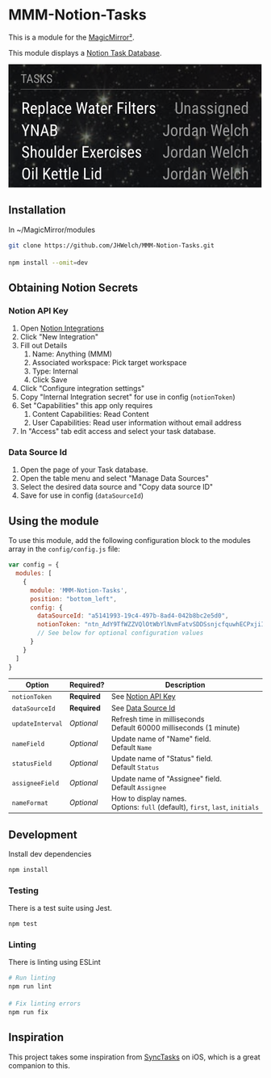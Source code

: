 # MMM-Notion-Tasks

This is a module for the [MagicMirror²](https://github.com/MichMich/MagicMirror/).

This module displays a [Notion Task Database](https://www.notion.com/help/sprints#create-a-task-database).

![Screenshot](screenshot.png)

## Installation

In ~/MagicMirror/modules

```sh
git clone https://github.com/JHWelch/MMM-Notion-Tasks.git

npm install --omit=dev
```

## Obtaining Notion Secrets

### Notion API Key

1. Open [Notion Integrations](https://www.notion.so/profile/integrations)
2. Click "New Integration"
3. Fill out Details
   1. Name: Anything (MMM)
   2. Associated workspace: Pick target workspace
   3. Type: Internal
   4. Click Save
4. Click "Configure integration settings"
5. Copy "Internal Integration secret" for use in config (`notionToken`)
6. Set "Capabilities" this app only requires
   1. Content Capabilities: Read Content
   2. User Capabilities: Read user information without email address
7. In "Access" tab edit access and select your task database.

### Data Source Id

1. Open the page of your Task database.
2. Open the table menu and select "Manage Data Sources"
3. Select the desired data source and "Copy data source ID"
4. Save for use in config (`dataSourceId`)

## Using the module

To use this module, add the following configuration block to the modules array in the `config/config.js` file:

```js
var config = {
  modules: [
    {
      module: 'MMM-Notion-Tasks',
      position: "bottom_left",
      config: {
        dataSourceId: "a5141993-19c4-497b-8ad4-042b8bc2e5d0",
        notionToken: "ntn_AdY9TfWZZVQlOtWbYlNvmFatvSDDSsnjcfquwhECPxjiIv",
        // See below for optional configuration values
      }
    }
  ]
}
```

| Option           | Required?    | Description                                                                      |
| ---------------- | ------------ | -------------------------------------------------------------------------------- |
| `notionToken`    | **Required** | See [Notion API Key](#notion-api-key)                                            |
| `dataSourceId`   | **Required** | See [Data Source Id](#data-source-id)                                            |
| `updateInterval` | *Optional*   | Refresh time in milliseconds <br>Default 60000 milliseconds (1 minute)           |
| `nameField`      | *Optional*   | Update name of "Name" field. <br>Default `Name`                                  |
| `statusField`    | *Optional*   | Update name of "Status" field. <br>Default `Status`                              |
| `assigneeField`  | *Optional*   | Update name of "Assignee" field. <br>Default `Assignee`                          |
| `nameFormat`     | *Optional*   | How to display names. <br>Options: `full` (default), `first`, `last`, `initials` |

## Development

Install dev dependencies

```sh
npm install
```

### Testing

There is a test suite using Jest.

```sh
npm test
```

### Linting

There is linting using ESLint

```sh
# Run linting
npm run lint

# Fix linting errors
npm run fix
```

## Inspiration

This project takes some inspiration from [SyncTasks](https://www.synctasks.app/) on iOS, which is a great companion to this.

